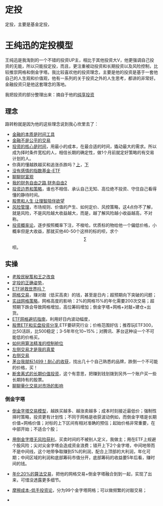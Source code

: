 # 定投

定投，主要是基金定投，

# 王纯迅的定投模型

王纯迅是我淘到的一个不错的投资UP主，相比于其他投资大V，他更强调自己投资的无能，所以只能投定投，而且，更注重被动投资和长期投资以及风险控制，比较推崇网格和倒金字塔。我比较喜欢他的投资理念，主要是他的投资是基于一套他自己的人生观和价值观，他有一系列的关于投资之外的人生思考，都讲的非常好。金融投资只是他这套理念的落地。

我把投资的部分整理出来：摘自于他的[纯享投资](https://space.bilibili.com/479817898/channel/collectiondetail?sid=9012&ctype=0)

## 理念

路转粉就是因为他的这些理念说到我心坎里去了：

- [金融的本质是时间工具](https://www.bilibili.com/video/BV1GE411B7eb)
- [金融不是公平的交易](https://www.bilibili.com/video/BV13E411i7PF/)
- [投资的核心是时间](https://www.bilibili.com/video/BV1t54y1Y74h/)，用最小的成本，在最合适的时间，撬动最大的需求。所以成为择时条件宽松的人，相信长期的确定性，做1个月前就定好策略的有交易计划的人。
- 你真的懂越跌越买和追涨杀跌吗？[上](https://www.bilibili.com/video/BV1t7411x751)，[下](https://www.bilibili.com/video/BV1J7411W7ef)
- [没有感情的指数基金-ETF](https://www.bilibili.com/video/BV1yy4y127kB)
- [聊聊财富观](https://www.bilibili.com/video/BV1kE411N75J)
- [我的财务自由之路](https://www.bilibili.com/video/BV1jf4y1R78n),[财务自由2](https://www.bilibili.com/video/BV1zv411673r)
- [投资边界和策略](https://www.bilibili.com/video/BV1C54y1s7yZ)，谁也不相信、承认自己无知、高位绝不投资、守住自己看得懂的静待时间。
- [股票和人生,让理智陪伴欲望](https://www.bilibili.com/video/BV1D54y1y7qA)
- [风险管理](https://www.bilibili.com/video/BV1MT4y1M7TA/)，市场规则、价值的产生、如何定价、风控策略，这4点你不了解，就是风险，不是风险越大收益越大，而是，越了解风险越小收益越高，不对称。
- [投资概率论](https://www.bilibili.com/video/BV1Ri4y1N7iW/)，逐步按照概率下注，不梭哈，优质标的物给他一个偏低价格，小概率但是大收益，那就买他40-50个这样的标的呗，求个$$\sum$$呗。

## 实操

- [老股民秘笈和王之改良](https://www.bilibili.com/video/BV1pr4y1w79f)
- [定投的正确姿势](https://www.bilibili.com/video/BV15E411N7oA)，
- [ETF拯救世界吗？](https://www.bilibili.com/video/BV1GE411u7A9)
- [网格交易](https://www.bilibili.com/video/BV1ey4y1m7Pm)，赚对敲（低买高卖）的钱，甚至是日内；超预期向下突破的问题；
- [实战网格策略](https://www.bilibili.com/video/BV1WU4y1472a)，网格高度的影响：2%的网格15%的年化需要200次交易；超预期下跌会导致网格增加，高位筹码增加；倒金字塔+网格+对敲+建仓+出货。
- [ETF网格避坑指南](https://www.bilibili.com/video/BV1Zv4115796)，利用好日内波动幅度，
- [股票ETF和实盘投资分享](https://www.bilibili.com/video/BV14a4y1a7wZ),ETF要研究行业；价格范围好估；推荐玩ETF300，比50活跃，比500稳定；3-5年年化10~15%；对腾讯、茅台这种设一个不可能低的价格买。
- [如何用算法精准的控制舱位](https://www.bilibili.com/video/BV1fv411N7jC/)
- [左侧交易才是我的真爱](https://www.bilibili.com/video/BV1jq4y1T7BA)
- [右侧交易](https://www.bilibili.com/video/BV17U4y177Ve/)
- [茅台我就标1499！耐心的收获](https://www.bilibili.com/video/BV1Ly4y177vK/)，找出几十个自己熟悉的品牌，跌倒一个不可能的价格，买！
- [断舍离式的长期价值投资](https://www.bilibili.com/video/BV16K4y1m7qv)，这个有意思，把赚到钱划拨到另外一个账户买一些长期持有的股票。
- [聊聊量化交易对市场的影响](https://www.bilibili.com/video/BV1pL4y1a7R6/聊聊量化交易对市场的影响)

### 倒金字塔
- [倒金字塔交易模型](https://www.bilibili.com/video/BV1Jy4y1J7Ev)，越跌买越多、越涨卖越多；成本时刻接近最低价；强制性择时策略，投资更有计划性；不同于网格是收获波动例如，而倒金字塔是长期价值+网格价值；对标的上下区间有相对准确的预估；起始价格非常重要，在中部开始；不适合个股；
- [用倒金字塔无风险获利](https://www.bilibili.com/video/BV1KE411q72H)，买卖时间的不被别人定义，我做主；用在ETF上规避个股风险；尖对尖金字塔会造成资金浪费；错开上下2个金字塔，中间地带而不是中间线，这个地带争取赚到5%的利润，配合上顶部的大利润，年化可期；中间区域的利润和底部筹码市值分开，底部筹码的收益要5年后看，赚时间的钱。
- [年化20%的算法交易](https://www.bilibili.com/video/BV1d5411P7Lt)，把他的网格交易+倒金字塔融合到到一起，实现了出来，可惜没透露更多细节。
- [摩擦成本-低手投资论](https://www.bilibili.com/video/BV1Bi4y1b7o1)，分为99个金字塔网格；可以做频繁的对敲交易；

- []()